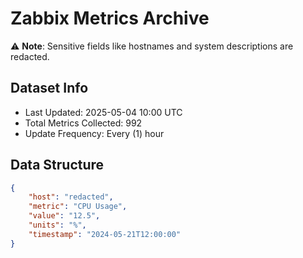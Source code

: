 # Zabbix Metrics Archive

⚠️ **Note**: Sensitive fields like hostnames and system descriptions are redacted.

## Dataset Info
- Last Updated: 2025-05-04 10:00 UTC
- Total Metrics Collected: 992
- Update Frequency: Every (1) hour

## Data Structure
```json
{
    "host": "redacted",
    "metric": "CPU Usage",
    "value": "12.5",
    "units": "%",
    "timestamp": "2024-05-21T12:00:00"
}
```
